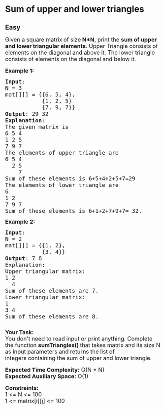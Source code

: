 # Sum of upper and lower triangles
## Easy
<div class="problems_problem_content__Xm_eO"><p><span style="font-size:18px">Given a square matrix<strong>&nbsp;</strong>of size<strong> N*N</strong>, print the <strong>sum of upper and lower triangular elements</strong>. Upper Triangle consists of elements on the diagonal and above it. The lower triangle consists of elements on the diagonal and below it.&nbsp;</span><br>
<br>
<span style="font-size:18px"><strong>Example 1:</strong></span></p>

<pre><span style="font-size:18px"><strong>Input</strong>:
N = 3 
mat[][] = {{6, 5, 4},
&nbsp;          {1, 2, 5}
&nbsp;          {7, 9, 7}}
<strong>Output</strong>: 29 32
<strong>Explanation</strong>:
The given matrix is
6 5 4
1 2 5
7 9 7
The elements of upper triangle are
6 5 4
&nbsp;&nbsp;2 5
&nbsp;&nbsp;&nbsp; 7
Sum of these elements is 6+5+4+2+5+7=29
The elements of lower triangle are
6
1 2
7 9 7
Sum of these elements is 6+1+2+7+9+7= 32.</span></pre>

<p><span style="font-size:18px"><strong>Example 2:</strong></span></p>

<pre><span style="font-size:18px"><strong>Input</strong>:
N = 2
mat[][] = {{1, 2},
&nbsp;          {3, 4}}
<strong>Output</strong>: 7 8
Explanation:
Upper triangular matrix:
1 2
&nbsp; 4
Sum of these elements are 7.
Lower triangular matrix:
1
3 4
Sum of these elements are 8.</span>

</pre>

<p><span style="font-size:18px"><strong>Your Task:</strong><br>
You don't need to read input or print anything. Complete the function <strong>sumTriangles()&nbsp;</strong>that takes&nbsp;matrix and its size N as input parameters and returns the list of integers&nbsp;containing&nbsp;the sum of upper and lower triangle. </span><br>
<br>
<span style="font-size:18px"><strong>Expected Time Complexity:</strong> O(N * N)<br>
<strong>Expected Auxiliary Space:</strong> O(1)</span><br>
<br>
<span style="font-size:18px"><strong>Constraints:</strong>&nbsp;<br>
1 &lt;= N&nbsp;&lt;= 100<br>
1 &lt;= matrix[i][j] &lt;= 100</span></p>
</div>